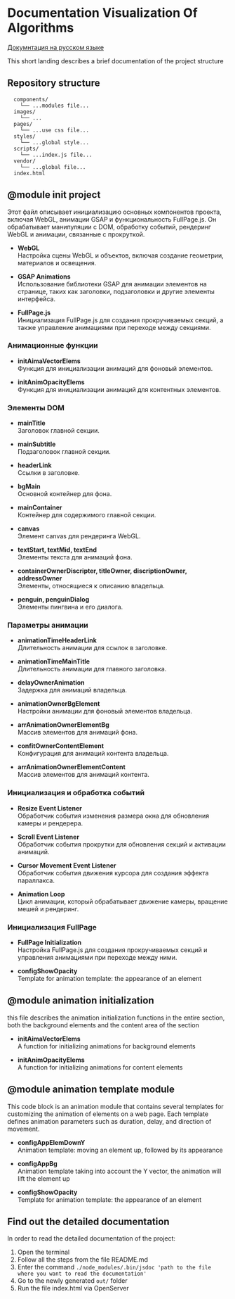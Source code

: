 # Documentation Visualization Of Algorithms

[Докумнтация на русском языке](DOCS.ru.md)

This short landing describes a brief documentation of the project structure

## Repository structure
```src/
  components/
    └── ...modules file...
  images/
    └── ...
  pages/
    └── ...use css file...
  styles/
    └── ...global style...
  scripts/
    └── ...index.js file...
  vendor/
    └── ...global file...
  index.html
``` 

## @module init project

Этот файл описывает инициализацию основных компонентов проекта, включая WebGL, анимации GSAP и функциональность FullPage.js. Он обрабатывает манипуляции с DOM, обработку событий, рендеринг WebGL и анимации, связанные с прокруткой.

- **WebGL**  
  Настройка сцены WebGL и объектов, включая создание геометрии, материалов и освещения.

- **GSAP Animations**  
  Использование библиотеки GSAP для анимации элементов на странице, таких как заголовки, подзаголовки и другие элементы интерфейса.

- **FullPage.js**  
  Инициализация FullPage.js для создания прокручиваемых секций, а также управление анимациями при переходе между секциями.

### Анимационные функции

- **initAimaVectorElems**  
  Функция для инициализации анимаций для фоновый элементов.

- **initAnimOpacityElems**  
  Функция для инициализации анимаций для контентных элементов.

### Элементы DOM

- **mainTitle**  
  Заголовок главной секции.

- **mainSubtitle**  
  Подзаголовок главной секции.

- **headerLink**  
  Ссылки в заголовке.

- **bgMain**  
  Основной контейнер для фона.

- **mainContainer**  
  Контейнер для содержимого главной секции.

- **canvas**  
  Элемент canvas для рендеринга WebGL.

- **textStart, textMid, textEnd**  
  Элементы текста для анимаций фона.

- **containerOwnerDiscripter, titleOwner, discriptionOwner, addressOwner**  
  Элементы, относящиеся к описанию владельца.

- **penguin, penguinDialog**  
  Элементы пингвина и его диалога.

### Параметры анимации

- **animationTimeHeaderLink**  
  Длительность анимации для ссылок в заголовке.

- **animationTimeMainTitle**  
  Длительность анимации для главного заголовка.

- **delayOwnerAnimation**  
  Задержка для анимаций владельца.

- **animationOwnerBgElement**  
  Настройки анимации для фоновый элементов владельца.

- **arrAnimationOwnerElementBg**  
  Массив элементов для анимаций фона.

- **confitOwnerContentElement**  
  Конфигурация для анимаций контента владельца.

- **arrAnimationOwnerElementContent**  
  Массив элементов для анимаций контента. 

### Инициализация и обработка событий

- **Resize Event Listener**  
  Обработчик события изменения размера окна для обновления камеры и рендерера.

- **Scroll Event Listener**  
  Обработчик события прокрутки для обновления секций и активации анимаций.

- **Cursor Movement Event Listener**  
  Обработчик события движения курсора для создания эффекта параллакса.

- **Animation Loop**  
  Цикл анимации, который обрабатывает движение камеры, вращение мешей и рендеринг.

### Инициализация FullPage

- **FullPage Initialization**  
  Настройка FullPage.js для создания прокручиваемых секций и управления анимациями при переходе между ними.


- **configShowOpacity**  
Template for animation template: the appearance of an element

## @module animation initialization
this file describes the animation initialization functions in the entire section, both the background elements and the content area of the section

- **initAimaVectorElems**  
  A function for initializing animations for background elements

- **initAnimOpacityElems**  
  A function for initializing animations for content elements

## @module animation template module
This code block is an animation module that contains several templates for customizing the animation of elements on a web page. Each template defines animation parameters such as duration, delay, and direction of movement. 

- **configAppElemDownY**  
  Animation template: moving an element up, followed by its appearance
- **configAppBg**  
  Animation template taking into account the Y vector, the animation will lift the element up

- **configShowOpacity**  
  Template for animation template: the appearance of an element


## Find out the detailed documentation
In order to read the detailed documentation of the project:
1. Open the terminal
2. Follow all the steps from the file README.md
3. Enter the command ```./node_modules/.bin/jsdoc 'path to the file where you want to read the documentation'```
4. Go to the newly generated ```out/``` folder
5. Run the file index.html via OpenServer
